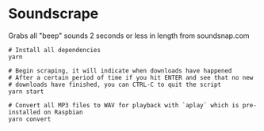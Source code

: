 # Soundscrape

Grabs all "beep" sounds 2 seconds or less in length from soundsnap.com

```
# Install all dependencies
yarn

# Begin scraping, it will indicate when downloads have happened
# After a certain period of time if you hit ENTER and see that no new
# downloads have finished, you can CTRL-C to quit the script
yarn start

# Convert all MP3 files to WAV for playback with `aplay` which is pre-installed on Raspbian
yarn convert

```
